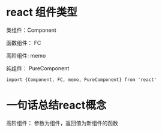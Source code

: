 # react 组件类型

类组件：Component

函数组件： FC

高阶组件: memo

纯组件： PureComponent

```
import {Component, FC, memo, PureComponent} from 'react'
```

# 一句话总结react概念
高阶组件： 参数为组件，返回值为新组件的函数